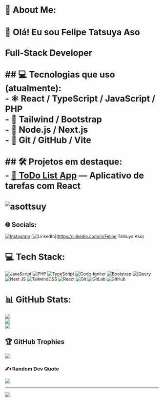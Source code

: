 # 💫 About Me:
# 👋 Olá! Eu sou Felipe Tatsuya Aso<br><br>Full-Stack Developer<br><br>## 💻 Tecnologias que uso (atualmente):<br>- ⚛️ React / TypeScript / JavaScript / PHP<br>- 💅 Tailwind / Bootstrap<br>- 🔧 Node.js / Next.js <br>- 🧪 Git / GitHub / Vite<br><br>## 🛠️ Projetos em destaque:<br>- [📱 ToDo List App](https://github.com/seuusuario/todo-list) — Aplicativo de tarefas com React<br><br>![asottsuy](https://github-readme-stats.vercel.app/api?username=seuusuario&show_icons=true&theme=radical)<br>


## 🌐 Socials:
[![Instagram](https://img.shields.io/badge/Instagram-%23E4405F.svg?logo=Instagram&logoColor=white)](https://instagram.com/_ttsuy) [![LinkedIn](https://img.shields.io/badge/LinkedIn-%230077B5.svg?logo=linkedin&logoColor=white)](https://linkedin.com/in/Felipe Tatsuya Aso) 

# 💻 Tech Stack:
![JavaScript](https://img.shields.io/badge/javascript-%23323330.svg?style=for-the-badge&logo=javascript&logoColor=%23F7DF1E) ![PHP](https://img.shields.io/badge/php-%23777BB4.svg?style=for-the-badge&logo=php&logoColor=white) ![TypeScript](https://img.shields.io/badge/typescript-%23007ACC.svg?style=for-the-badge&logo=typescript&logoColor=white) ![Code-Igniter](https://img.shields.io/badge/CodeIgniter-%23EF4223.svg?style=for-the-badge&logo=codeIgniter&logoColor=white) ![Bootstrap](https://img.shields.io/badge/bootstrap-%238511FA.svg?style=for-the-badge&logo=bootstrap&logoColor=white) ![jQuery](https://img.shields.io/badge/jquery-%230769AD.svg?style=for-the-badge&logo=jquery&logoColor=white) ![Next JS](https://img.shields.io/badge/Next-black?style=for-the-badge&logo=next.js&logoColor=white) ![TailwindCSS](https://img.shields.io/badge/tailwindcss-%2338B2AC.svg?style=for-the-badge&logo=tailwind-css&logoColor=white) ![React](https://img.shields.io/badge/react-%2320232a.svg?style=for-the-badge&logo=react&logoColor=%2361DAFB) ![Git](https://img.shields.io/badge/git-%23F05033.svg?style=for-the-badge&logo=git&logoColor=white) ![GitLab](https://img.shields.io/badge/gitlab-%23181717.svg?style=for-the-badge&logo=gitlab&logoColor=white) ![GitHub](https://img.shields.io/badge/github-%23121011.svg?style=for-the-badge&logo=github&logoColor=white)
# 📊 GitHub Stats:
![](https://github-readme-stats.vercel.app/api?username=asottsuy&theme=dark&hide_border=false&include_all_commits=false&count_private=false)<br/>
![](https://nirzak-streak-stats.vercel.app/?user=asottsuy&theme=dark&hide_border=false)<br/>
![](https://github-readme-stats.vercel.app/api/top-langs/?username=asottsuy&theme=dark&hide_border=false&include_all_commits=false&count_private=false&layout=compact)

## 🏆 GitHub Trophies
![](https://github-profile-trophy.vercel.app/?username=asottsuy&theme=tokyonight&no-frame=true&no-bg=false&margin-w=4)

### ✍️ Random Dev Quote
![](https://quotes-github-readme.vercel.app/api?type=horizontal&theme=tokyonight)

---
[![](https://visitcount.itsvg.in/api?id=asottsuy&icon=8&color=1)](https://visitcount.itsvg.in)

<!-- Proudly created with GPRM ( https://gprm.itsvg.in ) -->
